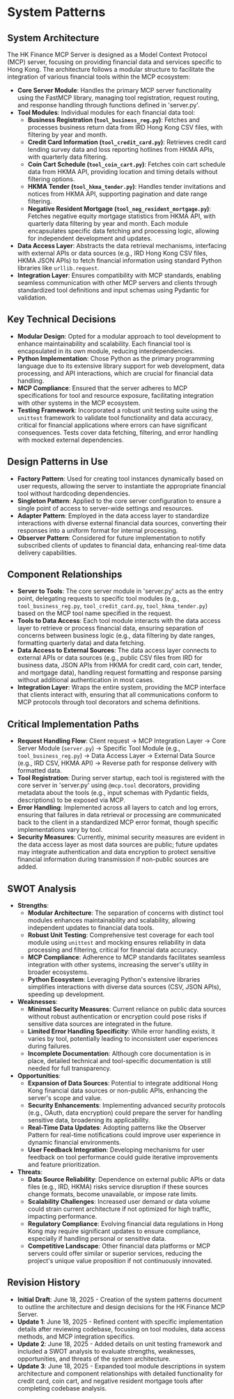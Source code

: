 # System Patterns

## System Architecture
The HK Finance MCP Server is designed as a Model Context Protocol (MCP) server, focusing on providing financial data and services specific to Hong Kong. The architecture follows a modular structure to facilitate the integration of various financial tools within the MCP ecosystem:
- **Core Server Module**: Handles the primary MCP server functionality using the FastMCP library, managing tool registration, request routing, and response handling through functions defined in 'server.py'.
- **Tool Modules**: Individual modules for each financial data tool:
  - **Business Registration (`tool_business_reg.py`)**: Fetches and processes business return data from IRD Hong Kong CSV files, with filtering by year and month.
  - **Credit Card Information (`tool_credit_card.py`)**: Retrieves credit card lending survey data and loss reporting hotlines from HKMA APIs, with quarterly data filtering.
  - **Coin Cart Schedule (`tool_coin_cart.py`)**: Fetches coin cart schedule data from HKMA API, providing location and timing details without filtering options.
  - **HKMA Tender (`tool_hkma_tender.py`)**: Handles tender invitations and notices from HKMA API, supporting pagination and date range filtering.
  - **Negative Resident Mortgage (`tool_neg_resident_mortgage.py`)**: Fetches negative equity mortgage statistics from HKMA API, with quarterly data filtering by year and month.
  Each module encapsulates specific data fetching and processing logic, allowing for independent development and updates.
- **Data Access Layer**: Abstracts the data retrieval mechanisms, interfacing with external APIs or data sources (e.g., IRD Hong Kong CSV files, HKMA JSON APIs) to fetch financial information using standard Python libraries like `urllib.request`.
- **Integration Layer**: Ensures compatibility with MCP standards, enabling seamless communication with other MCP servers and clients through standardized tool definitions and input schemas using Pydantic for validation.

## Key Technical Decisions
- **Modular Design**: Opted for a modular approach to tool development to enhance maintainability and scalability. Each financial tool is encapsulated in its own module, reducing interdependencies.
- **Python Implementation**: Chose Python as the primary programming language due to its extensive library support for web development, data processing, and API interactions, which are crucial for financial data handling.
- **MCP Compliance**: Ensured that the server adheres to MCP specifications for tool and resource exposure, facilitating integration with other systems in the MCP ecosystem.
- **Testing Framework**: Incorporated a robust unit testing suite using the `unittest` framework to validate tool functionality and data accuracy, critical for financial applications where errors can have significant consequences. Tests cover data fetching, filtering, and error handling with mocked external dependencies.

## Design Patterns in Use
- **Factory Pattern**: Used for creating tool instances dynamically based on user requests, allowing the server to instantiate the appropriate financial tool without hardcoding dependencies.
- **Singleton Pattern**: Applied to the core server configuration to ensure a single point of access to server-wide settings and resources.
- **Adapter Pattern**: Employed in the data access layer to standardize interactions with diverse external financial data sources, converting their responses into a uniform format for internal processing.
- **Observer Pattern**: Considered for future implementation to notify subscribed clients of updates to financial data, enhancing real-time data delivery capabilities.

## Component Relationships
- **Server to Tools**: The core server module in 'server.py' acts as the entry point, delegating requests to specific tool modules (e.g., `tool_business_reg.py`, `tool_credit_card.py`, `tool_hkma_tender.py`) based on the MCP tool name specified in the request.
- **Tools to Data Access**: Each tool module interacts with the data access layer to retrieve or process financial data, ensuring separation of concerns between business logic (e.g., data filtering by date ranges, formatting quarterly data) and data fetching.
- **Data Access to External Sources**: The data access layer connects to external APIs or data sources (e.g., public CSV files from IRD for business data, JSON APIs from HKMA for credit card, coin cart, tender, and mortgage data), handling request formatting and response parsing without additional authentication in most cases.
- **Integration Layer**: Wraps the entire system, providing the MCP interface that clients interact with, ensuring that all communications conform to MCP protocols through tool decorators and schema definitions.

## Critical Implementation Paths
- **Request Handling Flow**: Client request → MCP Integration Layer → Core Server Module (`server.py`) → Specific Tool Module (e.g., `tool_business_reg.py`) → Data Access Layer → External Data Source (e.g., IRD CSV, HKMA API) → Reverse path for response delivery with formatted data.
- **Tool Registration**: During server startup, each tool is registered with the core server in 'server.py' using `@mcp.tool` decorators, providing metadata about the tools (e.g., input schemas with Pydantic fields, descriptions) to be exposed via MCP.
- **Error Handling**: Implemented across all layers to catch and log errors, ensuring that failures in data retrieval or processing are communicated back to the client in a standardized MCP error format, though specific implementations vary by tool.
- **Security Measures**: Currently, minimal security measures are evident in the data access layer as most data sources are public; future updates may integrate authentication and data encryption to protect sensitive financial information during transmission if non-public sources are added.

## SWOT Analysis
- **Strengths**:
  - **Modular Architecture**: The separation of concerns with distinct tool modules enhances maintainability and scalability, allowing independent updates to financial data tools.
  - **Robust Unit Testing**: Comprehensive test coverage for each tool module using `unittest` and mocking ensures reliability in data processing and filtering, critical for financial data accuracy.
  - **MCP Compliance**: Adherence to MCP standards facilitates seamless integration with other systems, increasing the server's utility in broader ecosystems.
  - **Python Ecosystem**: Leveraging Python's extensive libraries simplifies interactions with diverse data sources (CSV, JSON APIs), speeding up development.
- **Weaknesses**:
  - **Minimal Security Measures**: Current reliance on public data sources without robust authentication or encryption could pose risks if sensitive data sources are integrated in the future.
  - **Limited Error Handling Specificity**: While error handling exists, it varies by tool, potentially leading to inconsistent user experiences during failures.
  - **Incomplete Documentation**: Although core documentation is in place, detailed technical and tool-specific documentation is still needed for full transparency.
- **Opportunities**:
  - **Expansion of Data Sources**: Potential to integrate additional Hong Kong financial data sources or non-public APIs, enhancing the server's scope and value.
  - **Security Enhancements**: Implementing advanced security protocols (e.g., OAuth, data encryption) could prepare the server for handling sensitive data, broadening its applicability.
  - **Real-Time Data Updates**: Adopting patterns like the Observer Pattern for real-time notifications could improve user experience in dynamic financial environments.
  - **User Feedback Integration**: Developing mechanisms for user feedback on tool performance could guide iterative improvements and feature prioritization.
- **Threats**:
  - **Data Source Reliability**: Dependence on external public APIs or data files (e.g., IRD, HKMA) risks service disruption if these sources change formats, become unavailable, or impose rate limits.
  - **Scalability Challenges**: Increased user demand or data volume could strain current architecture if not optimized for high traffic, impacting performance.
  - **Regulatory Compliance**: Evolving financial data regulations in Hong Kong may require significant updates to ensure compliance, especially if handling personal or sensitive data.
  - **Competitive Landscape**: Other financial data platforms or MCP servers could offer similar or superior services, reducing the project's unique value proposition if not continuously innovated.

## Revision History
- **Initial Draft**: June 18, 2025 - Creation of the system patterns document to outline the architecture and design decisions for the HK Finance MCP Server.
- **Update 1**: June 18, 2025 - Refined content with specific implementation details after reviewing codebase, focusing on tool modules, data access methods, and MCP integration specifics.
- **Update 2**: June 18, 2025 - Added details on unit testing framework and included a SWOT analysis to evaluate strengths, weaknesses, opportunities, and threats of the system architecture.
- **Update 3**: June 18, 2025 - Expanded tool module descriptions in system architecture and component relationships with detailed functionality for credit card, coin cart, and negative resident mortgage tools after completing codebase analysis.
